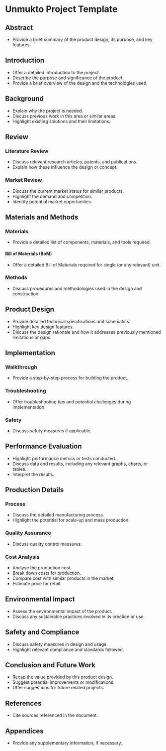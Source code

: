 # Unmukto Project Template

## Abstract

* Provide a brief summary of the product design, its purpose, and key features.

## Introduction

* Offer a detailed introduction to the project.
* Describe the purpose and significance of the product.
* Provide a brief overview of the design and the technologies used.

## Background

* Explain why the project is needed.
* Discuss previous work in this area or similar areas.
* Highlight existing solutions and their limitations.

## Review

### Literature Review

* Discuss relevant research articles, patents, and publications.
* Explain how these influence the design or concept.

### Market Review

* Discuss the current market status for similar products.
* Highlight the demand and competition.
* Identify potential market opportunities.

## Materials and Methods

### Materials

* Provide a detailed list of components, materials, and tools required.

#### Bill of Materials (BoM)

* Offer a detailed Bill of Materials required for single (or any relevant) unit.

### Methods

* Discuss procedures and methodologies used in the design and construction.

## Product Design

* Provide detailed technical specifications and schematics.
* Highlight key design features.
* Discuss the design rationale and how it addresses previously mentioned limitations or gaps.

## Implementation

### Walkthrough

* Provide a step-by-step process for building the product.

### Troubleshooting

* Offer troubleshooting tips and potential challenges during implementation.

### Safety

* Discuss safety measures if applicable.

## Performance Evaluation

* Highlight performance metrics or tests conducted.
* Discuss data and results, including any relevant graphs, charts, or tables.
* Interpret the results.

## Production Details

### Process

* Discuss the detailed manufacturing process.
* Highlight the potential for scale-up and mass production.

### Quality Assurance 

* Discuss quality control measures.

### Cost Analysis

* Analyse the production cost.
* Break down costs for production.
* Compare cost with similar products in the market.
* Estimate price for retail.

## Environmental Impact

* Assess the environmental impact of the product.
* Discuss any sustainable practices involved in its creation or use.

## Safety and Compliance

* Discuss safety measures in design and usage.
* Highlight relevant compliance and standards followed.

## Conclusion and Future Work

* Recap the value provided by this product design.
* Suggest potential improvements or modifications.
* Offer suggestions for future related projects.

## References

* Cite sources referenced in the document.

## Appendices

* Provide any supplementary information, if necessary.
